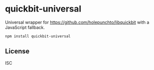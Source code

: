 # quickbit-universal

Universal wrapper for https://github.com/holepunchto/libquickbit with a JavaScript fallback.

```sh
npm install quickbit-universal
```

## License

ISC
